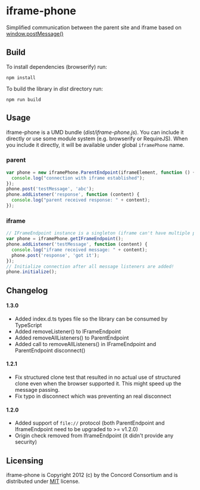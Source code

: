 iframe-phone
============
Simplified communication between the parent site and iframe based on [window.postMessage()](https://developer.mozilla.org/en-US/docs/Web/API/Window.postMessage)

## Build

To install dependencies (browserify) run:

    npm install

To build the library in *dist* directory run:

    npm run build


## Usage

iframe-phone is a UMD bundle (*dist/iframe-phone.js*). You can include it directly or use some module system (e.g. browserify or RequireJS). When you include it directly, it will be available under global `iframePhone` name.

### parent

```javascript
var phone = new iframePhone.ParentEndpoint(iframeElement, function () {
  console.log("connection with iframe established");
});
phone.post('testMessage', 'abc');
phone.addListener('response', function (content) {
  console.log("parent received response: " + content);
});
```

### iframe

```javascript
// IFrameEndpoint instance is a singleton (iframe can't have multiple parents anyway).
var phone = iframePhone.getIFrameEndpoint();
phone.addListener('testMessage', function (content) {
  console.log("iframe received message: " + content);
  phone.post('response', 'got it');
});
// Initialize connection after all message listeners are added!
phone.initialize();
```

## Changelog

#### 1.3.0

- Added index.d.ts types file so the library can be consumed by TypeScript
- Added removeListener() to IFrameEndpoint
- Added removeAllListeners() to ParentEndpoint
- Added call to removeAllListeners() in IFrameEndpoint and ParentEndpoint disconnect()

#### 1.2.1

- Fix structured clone test that resulted in no actual use of structured clone even
   when the browser supported it. This might speed up the message passing.
- Fix typo in disconnect which was preventing an real disconnect

#### 1.2.0

- Added support of `file://` protocol (both ParentEndpoint and IframeEndpoint need to be upgraded to >= v1.2.0)
- Origin check removed from IframeEndpoint (it didn't provide any security)


## Licensing

iframe-phone is Copyright 2012 (c) by the Concord Consortium and is distributed under [MIT](http://www.opensource.org/licenses/MIT) license.
